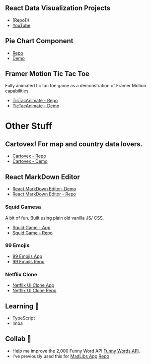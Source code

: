 ## React Data Visualization Projects

- [Repo])(
- [YouTube](https://youtu.be/q42JGZG_-Yc)

## Pie Chart Component
- [Repo](https://github.com/jamesmarriott/React-D3-Pie-Chart)
- [Demo](https://app.netlify.com/sites/d3-pie-chart-component/overview)

## Framer Motion Tic Tac Toe
Fully animated tic tac toe game as a demonstration of Framer Motion capabilities.

- [TicTacAnimate - Repo](https://github.com/jamesmarriott/react-tic-tac-animate/)
- [TicTacAnimate - Demo](https://tic-tac-toe-react-framer-motion.netlify.app/)

# Other Stuff
## Cartovex! For map and country data lovers.
- [Cartovex - Repo](https://github.com/jamesmarriott/Cartovex)
- [Cartovex - Demo](https://cartovex.netlify.app/)

## React MarkDown Editor
- [React MarkDown Editor- Demo](https://blissful-poincare-17ba17.netlify.app/)
- [React MarkDown Editor - Repo](https://github.com/jamesmarriott/markdown-editor)

### Squid Gamesa
A bit of fun. Built using plain old vanilla JS/ CSS.
- [Squid Game - App](https://jamesmarriott.github.io/SquidGame/)
- [Squid Game - Repo](https://github.com/jamesmarriott/SquidGame)

### 99 Emojis
- [99 Emojis App](https://99emojis.netlify.app/)
- [99 Emojis Repo](https://github.com/jamesmarriott/99emojis)

### Netflix Clone
- [Netflix UI Clone App](https://netflix-cloned-app.netlify.app)
- [Netflix UI Clone Repo](https://github.com/jamesmarriott/MadLibs-App)

## Learning :seedling:
- TypeScript
- Imba

## Collab 👯
- Help me improve the 2,000 Funny Word API [Funny Words API](https://github.com/jamesmarriott/FunnyWordsAPI).
- I've previously used this for [MadLibs App](https://madlibzapp.netlify.app/) [Repo](https://github.com/jamesmarriott/MadLibs-App)

